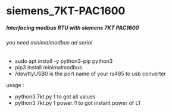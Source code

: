 # siemens_7KT-PAC1600
##### Interfacing modbus RTU with siemens 7KT PAC1600

###### you need minimalmodbus ad serial
- sudo apt install -y python3-pip python3
- pip3 install minimalmodbus
- /dev/ttyUSB0 is the port name of your rs485 to usb converter 

usage :
- python3 7kt.py 1      to got all values 
- python3 7kt.py 1 power.l1 to got instant power of L1
